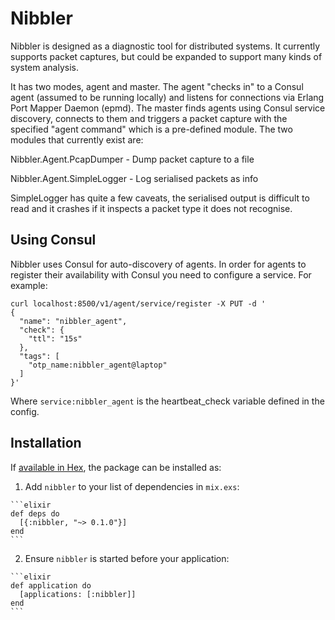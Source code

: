# Nibbler

Nibbler is designed as a diagnostic tool for distributed systems. It currently supports packet captures, but could be expanded to support many kinds of system analysis.

It has two modes, agent and master. The agent "checks in" to a Consul agent (assumed to be running locally) and listens for connections via Erlang Port Mapper Daemon (epmd). The master finds agents using Consul service discovery, connects to them and triggers a packet capture with the specified "agent command" which is a pre-defined module. The two modules that currently exist are:

Nibbler.Agent.PcapDumper - Dump packet capture to a file

Nibbler.Agent.SimpleLogger - Log serialised packets as info

SimpleLogger has quite a few caveats, the serialised output is difficult to read and it crashes if it inspects a packet type it does not recognise.

## Using Consul

Nibbler uses Consul for auto-discovery of agents. In order for agents to register their availability with Consul you need to configure a service. For example:

```
curl localhost:8500/v1/agent/service/register -X PUT -d '
{
  "name": "nibbler_agent",
  "check": {
    "ttl": "15s"
  },
  "tags": [
    "otp_name:nibbler_agent@laptop"
  ]
}'
```

Where `service:nibbler_agent` is the heartbeat_check variable defined in the config.

## Installation

If [available in Hex](https://hex.pm/docs/publish), the package can be installed as:

  1. Add `nibbler` to your list of dependencies in `mix.exs`:

    ```elixir
    def deps do
      [{:nibbler, "~> 0.1.0"}]
    end
    ```

  2. Ensure `nibbler` is started before your application:

    ```elixir
    def application do
      [applications: [:nibbler]]
    end
    ```

